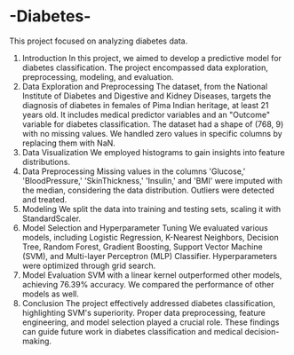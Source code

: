 # -Diabetes-
This project focused on analyzing diabetes data.
1. Introduction
In this project, we aimed to develop a predictive model for diabetes classification. The project encompassed data exploration, preprocessing, modeling, and evaluation.
2. Data Exploration and Preprocessing
The dataset, from the National Institute of Diabetes and Digestive and Kidney Diseases, targets the diagnosis of diabetes in females of Pima Indian heritage, at least 21 years old. It includes medical predictor variables and an "Outcome" variable for diabetes classification. The dataset had a shape of (768, 9) with no missing values. We handled zero values in specific columns by replacing them with NaN.
3. Data Visualization
We employed histograms to gain insights into feature distributions.
4. Data Preprocessing
Missing values in the columns 'Glucose,' 'BloodPressure,' 'SkinThickness,' 'Insulin,' and 'BMI' were imputed with the median, considering the data distribution. Outliers were detected and treated.
5. Modeling
We split the data into training and testing sets, scaling it with StandardScaler.
6. Model Selection and Hyperparameter Tuning
We evaluated various models, including Logistic Regression, K-Nearest Neighbors, Decision Tree, Random Forest, Gradient Boosting, Support Vector Machine (SVM), and Multi-layer Perceptron (MLP) Classifier. Hyperparameters were optimized through grid search.
7. Model Evaluation
SVM with a linear kernel outperformed other models, achieving 76.39% accuracy. We compared the performance of other models as well.
8. Conclusion
The project effectively addressed diabetes classification, highlighting SVM's superiority. Proper data preprocessing, feature engineering, and model selection played a crucial role. These findings can guide future work in diabetes classification and medical decision-making.
